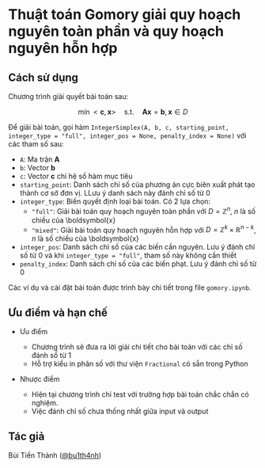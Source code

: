 # Thuật toán Gomory giải quy hoạch nguyên toàn phần và quy hoạch nguyên hỗn hợp

## Cách sử dụng

Chương trình giải quyết bài toán sau:

$$ \min<\boldsymbol{c}, \boldsymbol{x}> \quad \text{s.t.} \quad \boldsymbol{Ax} = \boldsymbol{b}, \boldsymbol{x} \in D $$

Để giải bài toán, gọi hàm ```IntegerSimplex(A, b, c, starting_point, integer_type = "full", integer_pos = None, penalty_index = None)``` với các tham số sau:
* `A`: Ma trận $\boldsymbol{A}$
* `b`: Vector $\boldsymbol{b}$
* `c`: Vector $\boldsymbol{c}$ chỉ hệ số hàm mục tiêu
* `starting_point`: Danh sách chỉ số của phương án cực biên xuất phát tạo thành cơ sở đơn vị. LLưu ý danh sách này đánh chỉ số từ 0
* `integer_type`: Biến quyết định loại bài toán. Có 2 lựa chọn:
    * `"full"`: Giải bài toán quy hoạch nguyên toàn phần với $D = \mathbb{Z}^n$, $n$ là số chiều của \boldsymbol{x}
    * `"mixed"`: Giải bài toán quy hoạch nguyên hỗn hợp với $D = \mathbb{Z}^k \times \mathbb{R}^{n-k}$, $n$ là số chiều của \boldsymbol{x}
* `integer_pos`: Danh sách chỉ số của các biến cần nguyên. Lưu ý đánh chỉ số từ 0 và khi `integer_type = "full"`, tham số này không cần thiết
* `penalty_index`: Danh sách chỉ số của các biến phạt. Lưu ý đánh chỉ số từ 0

Các ví dụ và cài đặt bài toán được trình bày chi tiết trong file `gomory.ipynb`.


## Ưu điểm và hạn chế

* Ưu điểm
    * Chương trình sẽ đưa ra lời giải chi tiết cho bài toán với các chỉ số đánh số từ 1
    * Hỗ trợ kiểu in phân số với thư viện `Fractional` có sẵn trong Python

* Nhược điểm
    * Hiện tại chương trình chỉ test với trường hợp bài toán chắc chắn có nghiệm. 
    * Việc đánh chỉ số chưa thống nhất giữa input và output


## Tác giả

Bùi Tiến Thành ([@bu1th4nh](https://www.facebook.com/bu1th4nh.127/))
